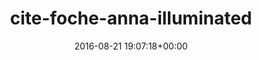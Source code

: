 ---
title:		"cite-foche-anna-illuminated"
type:		"photos"
mediatype:		"upload"
location:		"TBC"
date:		"2016-08-21 19:07:18+00:00"
album:		"abandoned"
filename:		"cite-foche-anna-illuminated.md"
series:		""
cl_public_id:		"abandoned/cite-foche-anna-illuminated"
cl_version:		1497000046
format:		"tiff"
bytes:		1596336
width:		810
height:		1440
colours:
- "#1B160E"
- "#050504"
- "#040301"
- "#070904"
- "#030603"
- "#F6E7D2"
- "#060201"
- "#211811"
- "#000200"
- "#030501"
- "#715C42"
- "#745743"
exposure_mode:		"Auto"
program:		"Aperture-priority AE"
aperture:		"2.8"
focal_length:		"56.0 mm"
iso:		"1250"
shutter_speed:		"1/80"
metering:		"Spot"
flash:		"Off, Did not fire"
white_balance:		"As Shot"
colour_temp:		"5950"
has_crop:		"true"
orientation:		"Horizontal (normal)"
camera_model:		"NIKON D800"
lens_info:		"24-70mm f/2.8"
artist:		"No artist info"
x_resolution:		"300"
y_resolution:		"300"
---